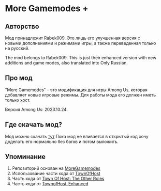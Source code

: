 # More Gamemodes +

## Авторство

Мод принадлежит Rabek009. Это лишь его улучшенная версия с новыми дополнениями и режимами игры, а также переведенная только на русский.

The mod belongs to Rabek009. This is just their enhanced version with new additions and game modes, also translated into Only Russian.
## Про мод
"More Gamemodes" - это модификация для игры Among Us, которая добавляет новые игровые режимы. Для работы мода его должен иметь только хост.

Версия Among Us: 2023.10.24.
## Где скачать мод?
Мод можно скачать [тут](https://loot77.github.io/SusPack/sus.html)
Пока мод не вливается в открытый код хочу доделать его нормально без багов и потом выложить.

## Упоминание
1. Репозиторий основан на [MoreGamemodes](https://github.com/Rabek009/MoreGamemodes) 
2. Использование части кода от [TownOfHost](https://github.com/tukasa0001/TownOfHost) 
3. Часть кода от [Town Of Host: The Other Roles](https://github.com/music-discussion/TownOfHost-TheOtherRoles)
4. Часть кода от [TownofHost-Enhanced](https://github.com/0xDrMoe/TownofHost-Enhanced)
